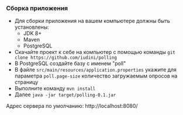 ### Сборка приложения
- Для сборки приложения на вашем компьютере должны быть установлены:
    - JDK 8+
    - Maven
    - PostgreSQL
- Скачайте проект к себе на компьютер с помощью команды `git clone https://github.com/iudini/polling`
- В PostgreSQL создайте базу с именем "poll"
- В файле `src/main/resources/application.properties` укажите для параметра `poll.page-size` количество загружаемым опросов на страницу
- Выполните команду `mvn install`
- Далее `java -jar target/polling-0.1.jar`

Адрес сервера по умолчанию: http://localhost:8080/